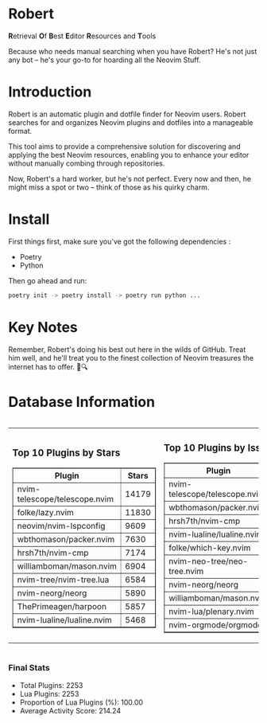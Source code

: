 # Robert

**R**etrieval
**O**f
**B**est
**E**ditor
**R**esources and
**T**ools

Because who needs manual searching when you have Robert?
He's not just any bot – he's your go-to for hoarding all the Neovim Stuff.

# Introduction
Robert is an automatic plugin and dotfile finder for Neovim users. Robert searches for and organizes Neovim plugins and dotfiles into a manageable format.

This tool aims to provide a comprehensive solution for discovering and applying the best Neovim resources, enabling you to enhance your editor without manually combing through repositories.

Now, Robert's a hard worker, but he's not perfect. Every now and then, he might miss a spot or two – think of those as his quirky charm. 

# Install
 First things first, make sure you've got the following dependencies :
  - Poetry 
  - Python 

Then go ahead and run:

```bash
poetry init -> poetry install -> poetry run python ...
```
# Key Notes

Remember, Robert's doing his best out here in the wilds of GitHub. Treat him well, and he'll treat you to the finest collection of Neovim treasures the internet has to offer. 🎩🔍


# Database Information

<div style='display:flex;flex-direction:row;justify-content:space-between;'><table><tr><td><h3>Top 10 Plugins by Stars</h3><table border="1"><tr><th>Plugin</th><th>Stars</th></tr><tr><td>nvim-telescope/telescope.nvim</td><td>14179</td></tr><tr><td>folke/lazy.nvim</td><td>11830</td></tr><tr><td>neovim/nvim-lspconfig</td><td>9609</td></tr><tr><td>wbthomason/packer.nvim</td><td>7630</td></tr><tr><td>hrsh7th/nvim-cmp</td><td>7174</td></tr><tr><td>williamboman/mason.nvim</td><td>6904</td></tr><tr><td>nvim-tree/nvim-tree.lua</td><td>6584</td></tr><tr><td>nvim-neorg/neorg</td><td>5890</td></tr><tr><td>ThePrimeagen/harpoon</td><td>5857</td></tr><tr><td>nvim-lualine/lualine.nvim</td><td>5468</td></tr></table></td><td><h3>Top 10 Plugins by Issues</h3><table border="1"><tr><th>Plugin</th><th>Issues</th></tr><tr><td>nvim-telescope/telescope.nvim</td><td>326</td></tr><tr><td>wbthomason/packer.nvim</td><td>305</td></tr><tr><td>hrsh7th/nvim-cmp</td><td>236</td></tr><tr><td>nvim-lualine/lualine.nvim</td><td>194</td></tr><tr><td>folke/which-key.nvim</td><td>192</td></tr><tr><td>nvim-neo-tree/neo-tree.nvim</td><td>184</td></tr><tr><td>nvim-neorg/neorg</td><td>169</td></tr><tr><td>williamboman/mason.nvim</td><td>158</td></tr><tr><td>nvim-lua/plenary.nvim</td><td>121</td></tr><tr><td>nvim-orgmode/orgmode</td><td>99</td></tr></table></td><td><h3>Top 10 Plugins by Forks</h3><table border="1"><tr><th>Plugin</th><th>Forks</th></tr><tr><td>neovim/nvim-lspconfig</td><td>2005</td></tr><tr><td>nvim-telescope/telescope.nvim</td><td>775</td></tr><tr><td>nvim-tree/nvim-tree.lua</td><td>596</td></tr><tr><td>nvim-lualine/lualine.nvim</td><td>446</td></tr><tr><td>hrsh7th/nvim-cmp</td><td>351</td></tr><tr><td>folke/tokyonight.nvim</td><td>348</td></tr><tr><td>ThePrimeagen/harpoon</td><td>343</td></tr><tr><td>jackMort/ChatGPT.nvim</td><td>297</td></tr><tr><td>nvimdev/lspsaga.nvim</td><td>280</td></tr><tr><td>folke/lazy.nvim</td><td>272</td></tr></table></td></tr></table></div>

### Final Stats
- Total Plugins: 2253
- Lua Plugins: 2253
- Proportion of Lua Plugins (%): 100.00
- Average Activity Score: 214.24
